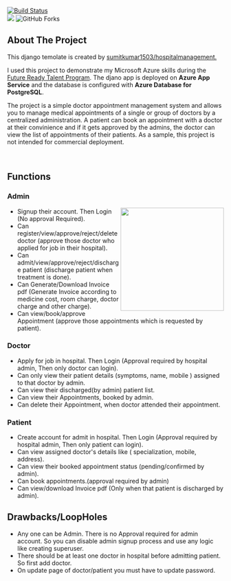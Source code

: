 [![Build Status](https://github.com/amanb12/hospitalAppointmentControl/actions/workflows/master_hospital-appointment-control-system.yml/badge.svg?branch=master)](https://github.com/amanb12/hospitalAppointmentControl/actions/workflows/master_hospital-appointment-control-system.yml)
<br />
<a href="LICENSE"><img src="https://img.shields.io/badge/License-MIT-purple.svg?labelColor=303030" /></a>
<a><img alt="GitHub Forks" src="https://img.shields.io/github/forks/sumitkumar1503/hospitalmanagement?color=orange" /><a>
<br />

## About The Project

<div>
  <p>
    This django temolate is created by
    <a href="https://github.com/sumitkumar1503/hospitalmanagement">sumitkumar1503/hospitalmanagement.</a>
  </p>
</div>

I used this project to demonstrate my Microsoft Azure skills during the
<a href="https://futurereadytalent.in/">Future Ready Talent Program</a>.
The djano app is deployed on **Azure App Service** and the database is configured with **Azure Database for PostgreSQL**.

The project is a simple doctor appointment management system and allows you to manage medical appointments of a single or group of doctors by a centralized administration.
A patient can book an appointment with a doctor at their convinience and if it gets approved by the admins, the doctor can view the list of appointments of their patients.
As a sample, this project is not intended for commercial deployment.

<br />

## Functions

### Admin

<div>
  <a href="https://raw.githubusercontent.com/amanb12/hospitalAppointmentControl/master/static/screenshots/admin_dashboard.png">
    <img align="right" width="240px"  src="https://raw.githubusercontent.com/amanb12/hospitalAppointmentControl/master/static/screenshots/admin_dashboard.png">
  </a>
</div>

- Signup their account. Then Login (No approval Required).
- Can register/view/approve/reject/delete doctor (approve those doctor who applied for job in their hospital).
- Can admit/view/approve/reject/discharge patient (discharge patient when treatment is done).
- Can Generate/Download Invoice pdf (Generate Invoice according to medicine cost, room charge, doctor charge and other charge).
- Can view/book/approve Appointment (approve those appointments which is requested by patient).

### Doctor

- Apply for job in hospital. Then Login (Approval required by hospital admin, Then only doctor can login).
- Can only view their patient details (symptoms, name, mobile ) assigned to that doctor by admin.
- Can view their discharged(by admin) patient list.
- Can view their Appointments, booked by admin.
- Can delete their Appointment, when doctor attended their appointment.

### Patient

- Create account for admit in hospital. Then Login (Approval required by hospital admin, Then only patient can login).
- Can view assigned doctor's details like ( specialization, mobile, address).
- Can view their booked appointment status (pending/confirmed by admin).
- Can book appointments.(approval required by admin)
- Can view/download Invoice pdf (Only when that patient is discharged by admin).

## Drawbacks/LoopHoles

- Any one can be Admin. There is no Approval required for admin account. So you can disable admin signup process and use any logic like creating superuser.
- There should be at least one doctor in hospital before admitting patient. So first add doctor.
- On update page of doctor/patient you must have to update password.

